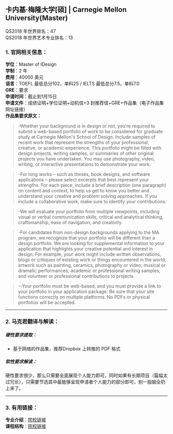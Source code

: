 ## 卡内基·梅隆大学[硕] | Carnegie Mellon University(Master)

QS2018 年世界排名：47  
QS2018 年世界艺术专业排名：13

### 1. 官网相关信息：

**学位**：Master of IDesign  
**学制**：2 年  
**费用**：40000 美元  
**语言**：TOEFL 最低总分102，单科25 / IELTS 最低总分7.5，单科7.0  
**GRE**：要求    
**申请时间**：截止到1月15日  
**申请文件**：成绩证明+学位证明+动机信+3 封推荐信+GRE+作品集（电子作品集网址链接）  
**作品集要求原文：**   

> -Whether your background is in design or not, you're required to submit a web-based portfolio of work to be considered for graduate study at Carnegie Mellon's School of Design. Include samples of recent work that represent the strengths of your professional, creative, or academic experience. This portfolio might be filled with design projects, writing samples, or summaries of other original projects you have undertaken. You may use photography, video, writing, or interactive presentations to demonstrate your work.

> -For long works – such as theses, book designs, and software applications – please select excerpts that best represent your strengths. For each piece, include a brief description (one paragraph) on content and context, to help us get to know you better and understand your creative and problem solving approaches. If you include a collaborative work, make sure to identify your contributions.

> -We will evaluate your portfolio from multiple viewpoints, including visual or verbal communication skills, critical and analytical thinking, craftsmanship, ease of navigation, and creativity.

> -For candidates from non-design backgrounds applying to the MA program, we recognize that your portfolio will be different than a design portfolio. We are looking for supplemental information to your application that highlights your creative potential and interest in design. For example, your work might include written observations, blogs or critiques of existing work or things encountered in the world; artwork such as painting, ceramics, photography or video; musical or dramatic performances; academic or professional writing samples; and volunteer or professional contributions to projects.

> --Your portfolio must be web-based, and you must provide a link to your portfolio in your application package. Be sure that your site functions correctly on multiple platforms. No PDFs or physical portfolios will be accepted.

---


### 2. 马克君翻译与解读：

##### 硬性要求提取：
- 基于网络的作品集，推荐Dropbox 上转推的 PDF 格式


##### 软性要求解读：
硬性要求很少，那么只需要全面展现个人能力即可，同时如果有长期项目（篇幅太过冗长），只需要节选其中最能够呈现申请者个人能力的部分即可，别一股脑全扔上来了。


---


### 3. 有用链接：

**专业介绍**：[院校链接](https://design.cmu.edu/content/master-design)  
**课程结构**：[院校链接](https://design.cmu.edu/content/program-framework)
